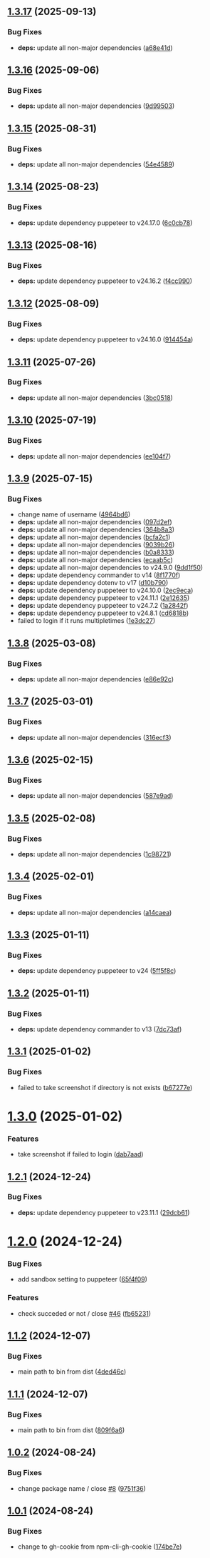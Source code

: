 ## [1.3.17](https://github.com/HiromiShikata/npm-cli-gh-cookie/compare/v1.3.16...v1.3.17) (2025-09-13)


### Bug Fixes

* **deps:** update all non-major dependencies ([a68e41d](https://github.com/HiromiShikata/npm-cli-gh-cookie/commit/a68e41dd2a32d654fae80982d8e42a4b3d831bfc))

## [1.3.16](https://github.com/HiromiShikata/npm-cli-gh-cookie/compare/v1.3.15...v1.3.16) (2025-09-06)


### Bug Fixes

* **deps:** update all non-major dependencies ([9d99503](https://github.com/HiromiShikata/npm-cli-gh-cookie/commit/9d99503483330c639a9e81f68d65b056896f16dc))

## [1.3.15](https://github.com/HiromiShikata/npm-cli-gh-cookie/compare/v1.3.14...v1.3.15) (2025-08-31)


### Bug Fixes

* **deps:** update all non-major dependencies ([54e4589](https://github.com/HiromiShikata/npm-cli-gh-cookie/commit/54e458970b837c9018b7a0eacdf177eacb7f6ddd))

## [1.3.14](https://github.com/HiromiShikata/npm-cli-gh-cookie/compare/v1.3.13...v1.3.14) (2025-08-23)


### Bug Fixes

* **deps:** update dependency puppeteer to v24.17.0 ([6c0cb78](https://github.com/HiromiShikata/npm-cli-gh-cookie/commit/6c0cb78c4cab0ad35894e6ca1f43c55e06961a27))

## [1.3.13](https://github.com/HiromiShikata/npm-cli-gh-cookie/compare/v1.3.12...v1.3.13) (2025-08-16)


### Bug Fixes

* **deps:** update dependency puppeteer to v24.16.2 ([f4cc990](https://github.com/HiromiShikata/npm-cli-gh-cookie/commit/f4cc990cca43004a40b02f26e5823845fb2e15ca))

## [1.3.12](https://github.com/HiromiShikata/npm-cli-gh-cookie/compare/v1.3.11...v1.3.12) (2025-08-09)


### Bug Fixes

* **deps:** update dependency puppeteer to v24.16.0 ([914454a](https://github.com/HiromiShikata/npm-cli-gh-cookie/commit/914454af0c24c190490e056b5650572d8fc1a292))

## [1.3.11](https://github.com/HiromiShikata/npm-cli-gh-cookie/compare/v1.3.10...v1.3.11) (2025-07-26)


### Bug Fixes

* **deps:** update all non-major dependencies ([3bc0518](https://github.com/HiromiShikata/npm-cli-gh-cookie/commit/3bc0518cf86b2943814a1b8a7026ea4b9047e2f8))

## [1.3.10](https://github.com/HiromiShikata/npm-cli-gh-cookie/compare/v1.3.9...v1.3.10) (2025-07-19)


### Bug Fixes

* **deps:** update all non-major dependencies ([ee104f7](https://github.com/HiromiShikata/npm-cli-gh-cookie/commit/ee104f72619a218a3f577bcf539a23535f11b2f3))

## [1.3.9](https://github.com/HiromiShikata/npm-cli-gh-cookie/compare/v1.3.8...v1.3.9) (2025-07-15)


### Bug Fixes

* change name of username ([4964bd6](https://github.com/HiromiShikata/npm-cli-gh-cookie/commit/4964bd6ef5d305c618fc4f49aef62b0b12ef97f5))
* **deps:** update all non-major dependencies ([097d2ef](https://github.com/HiromiShikata/npm-cli-gh-cookie/commit/097d2ef757853f87d55521704b0878852db7d9dd))
* **deps:** update all non-major dependencies ([364b8a3](https://github.com/HiromiShikata/npm-cli-gh-cookie/commit/364b8a38ed0ffae7c2ce1d7a076b195d41062468))
* **deps:** update all non-major dependencies ([bcfa2c1](https://github.com/HiromiShikata/npm-cli-gh-cookie/commit/bcfa2c18fd3efaba26b56894672374e14adb1f05))
* **deps:** update all non-major dependencies ([9039b26](https://github.com/HiromiShikata/npm-cli-gh-cookie/commit/9039b269fababcd5bd359c475e1b52a7d0eb622b))
* **deps:** update all non-major dependencies ([b0a8333](https://github.com/HiromiShikata/npm-cli-gh-cookie/commit/b0a833324acae57b0f48acb31b8ff69fa64a6435))
* **deps:** update all non-major dependencies ([ecaab5c](https://github.com/HiromiShikata/npm-cli-gh-cookie/commit/ecaab5cf19a964e7b45256408a7a38cb5e25202e))
* **deps:** update all non-major dependencies to v24.9.0 ([9dd1f50](https://github.com/HiromiShikata/npm-cli-gh-cookie/commit/9dd1f50613f891683fafee2842b88f8fa77556b5))
* **deps:** update dependency commander to v14 ([8f1770f](https://github.com/HiromiShikata/npm-cli-gh-cookie/commit/8f1770f95dacfa2b1c174528f6995cd7bfb7cb57))
* **deps:** update dependency dotenv to v17 ([d10b790](https://github.com/HiromiShikata/npm-cli-gh-cookie/commit/d10b79072f7149bcaeab1de1d6b32764e54c9338))
* **deps:** update dependency puppeteer to v24.10.0 ([2ec9eca](https://github.com/HiromiShikata/npm-cli-gh-cookie/commit/2ec9ecad1ad24fdb5d20f6a45892fa21770c0d47))
* **deps:** update dependency puppeteer to v24.11.1 ([2e12635](https://github.com/HiromiShikata/npm-cli-gh-cookie/commit/2e126355b826a6ede0d144f2a1c94a02bb367c25))
* **deps:** update dependency puppeteer to v24.7.2 ([1a2842f](https://github.com/HiromiShikata/npm-cli-gh-cookie/commit/1a2842fbcfe5734a52dfbd86743f3f1f4a8f7c95))
* **deps:** update dependency puppeteer to v24.8.1 ([cd6818b](https://github.com/HiromiShikata/npm-cli-gh-cookie/commit/cd6818b749f52eb02df2076f4f008b4985147274))
* failed to login if it runs multipletimes ([1e3dc27](https://github.com/HiromiShikata/npm-cli-gh-cookie/commit/1e3dc278172206ccf3280d4b68be9caff08af634))

## [1.3.8](https://github.com/HiromiShikata/npm-cli-gh-cookie/compare/v1.3.7...v1.3.8) (2025-03-08)


### Bug Fixes

* **deps:** update all non-major dependencies ([e86e92c](https://github.com/HiromiShikata/npm-cli-gh-cookie/commit/e86e92c739dfd024a70172deddc54d0e83be3d99))

## [1.3.7](https://github.com/HiromiShikata/npm-cli-gh-cookie/compare/v1.3.6...v1.3.7) (2025-03-01)


### Bug Fixes

* **deps:** update all non-major dependencies ([316ecf3](https://github.com/HiromiShikata/npm-cli-gh-cookie/commit/316ecf35e9b40ac8d9ffaeafbe9ec49ae532ffae))

## [1.3.6](https://github.com/HiromiShikata/npm-cli-gh-cookie/compare/v1.3.5...v1.3.6) (2025-02-15)


### Bug Fixes

* **deps:** update all non-major dependencies ([587e9ad](https://github.com/HiromiShikata/npm-cli-gh-cookie/commit/587e9ad852b9202703078b2676ac9ea5b51fe9a9))

## [1.3.5](https://github.com/HiromiShikata/npm-cli-gh-cookie/compare/v1.3.4...v1.3.5) (2025-02-08)


### Bug Fixes

* **deps:** update all non-major dependencies ([1c98721](https://github.com/HiromiShikata/npm-cli-gh-cookie/commit/1c98721eaccfebaf1f49e41aaecace3f61de0c3c))

## [1.3.4](https://github.com/HiromiShikata/npm-cli-gh-cookie/compare/v1.3.3...v1.3.4) (2025-02-01)


### Bug Fixes

* **deps:** update all non-major dependencies ([a14caea](https://github.com/HiromiShikata/npm-cli-gh-cookie/commit/a14caea37dd0609e867bd83700222fa41e45a023))

## [1.3.3](https://github.com/HiromiShikata/npm-cli-gh-cookie/compare/v1.3.2...v1.3.3) (2025-01-11)


### Bug Fixes

* **deps:** update dependency puppeteer to v24 ([5ff5f8c](https://github.com/HiromiShikata/npm-cli-gh-cookie/commit/5ff5f8cfa9faa4b22da075507e1f45b691025287))

## [1.3.2](https://github.com/HiromiShikata/npm-cli-gh-cookie/compare/v1.3.1...v1.3.2) (2025-01-11)


### Bug Fixes

* **deps:** update dependency commander to v13 ([7dc73af](https://github.com/HiromiShikata/npm-cli-gh-cookie/commit/7dc73af77c6794677f9bdf099e01f0038de59475))

## [1.3.1](https://github.com/HiromiShikata/npm-cli-gh-cookie/compare/v1.3.0...v1.3.1) (2025-01-02)


### Bug Fixes

* failed to take screenshot if directory is not exists ([b67277e](https://github.com/HiromiShikata/npm-cli-gh-cookie/commit/b67277e3854c4166a25f5954668fc9cb0ddee09b))

# [1.3.0](https://github.com/HiromiShikata/npm-cli-gh-cookie/compare/v1.2.1...v1.3.0) (2025-01-02)


### Features

* take screenshot if failed to login ([dab7aad](https://github.com/HiromiShikata/npm-cli-gh-cookie/commit/dab7aadc652cfe8bb134442e0d1638c363c7cd64))

## [1.2.1](https://github.com/HiromiShikata/npm-cli-gh-cookie/compare/v1.2.0...v1.2.1) (2024-12-24)


### Bug Fixes

* **deps:** update dependency puppeteer to v23.11.1 ([29dcb61](https://github.com/HiromiShikata/npm-cli-gh-cookie/commit/29dcb616e710261dbb79b724a5315ff44aaeca4c))

# [1.2.0](https://github.com/HiromiShikata/npm-cli-gh-cookie/compare/v1.1.3...v1.2.0) (2024-12-24)


### Bug Fixes

* add sandbox setting to puppeteer ([65f4f09](https://github.com/HiromiShikata/npm-cli-gh-cookie/commit/65f4f097f69fec41620431bfd3b087e4d8c98de5))


### Features

* check succeded or not / close [#46](https://github.com/HiromiShikata/npm-cli-gh-cookie/issues/46) ([fb65231](https://github.com/HiromiShikata/npm-cli-gh-cookie/commit/fb65231a2743f04ba58bfab0791996c7435ef31a))

## [1.1.2](https://github.com/HiromiShikata/npm-cli-gh-cookie/compare/v1.1.1...v1.1.2) (2024-12-07)


### Bug Fixes

* main path to bin from dist ([4ded46c](https://github.com/HiromiShikata/npm-cli-gh-cookie/commit/4ded46c537a9a39830eb71516389fe8e4fc17f3d))

## [1.1.1](https://github.com/HiromiShikata/npm-cli-gh-cookie/compare/v1.1.0...v1.1.1) (2024-12-07)


### Bug Fixes

* main path to bin from dist ([809f6a6](https://github.com/HiromiShikata/npm-cli-gh-cookie/commit/809f6a6e13538e0802c99370787b29d6fbc1c18b))

## [1.0.2](https://github.com/HiromiShikata/npm-cli-gh-cookie/compare/v1.0.1...v1.0.2) (2024-08-24)


### Bug Fixes

* change package name / close [#8](https://github.com/HiromiShikata/npm-cli-gh-cookie/issues/8) ([9751f36](https://github.com/HiromiShikata/npm-cli-gh-cookie/commit/9751f36d59b61e69caef760d9796ea3e035d7fe3))

## [1.0.1](https://github.com/HiromiShikata/npm-cli-gh-cookie/compare/v1.0.0...v1.0.1) (2024-08-24)


### Bug Fixes

* change to gh-cookie from npm-cli-gh-cookie ([174be7e](https://github.com/HiromiShikata/npm-cli-gh-cookie/commit/174be7ec2dc729a0fdb54db95d59e2f05da71b0b))
